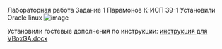 Лабораторная работа
Задание 1
Парамонов К-ИСП 39-1 
Установили Oracle linux
![image](https://github.com/user-attachments/assets/244a15d8-2a4d-49ba-978a-0b4dac0069dc)

Установили гостевые дополнения по инструкции: [инструкция для VBoxGA.docx](https://github.com/user-attachments/files/18921020/VBoxGA.docx)

